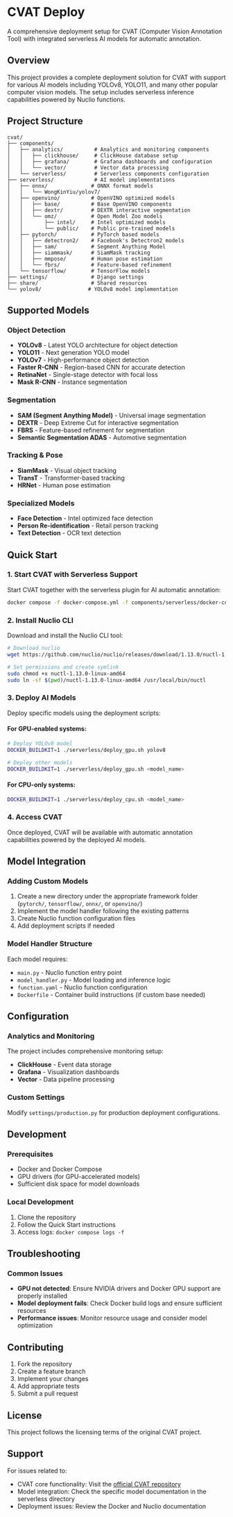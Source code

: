 # CVAT Deploy

A comprehensive deployment setup for CVAT (Computer Vision Annotation Tool) with integrated serverless AI models for automatic annotation.

## Overview

This project provides a complete deployment solution for CVAT with support for various AI models including YOLOv8, YOLO11, and many other popular computer vision models. The setup includes serverless inference capabilities powered by Nuclio functions.

## Project Structure

```
cvat/
├── components/
│   ├── analytics/          # Analytics and monitoring components
│   │   ├── clickhouse/     # ClickHouse database setup
│   │   ├── grafana/        # Grafana dashboards and configuration
│   │   └── vector/         # Vector data processing
│   └── serverless/         # Serverless components configuration
├── serverless/             # AI model implementations
│   ├── onnx/              # ONNX format models
│   │   └── WongKinYiu/yolov7/
│   ├── openvino/          # OpenVINO optimized models
│   │   ├── base/          # Base OpenVINO components
│   │   ├── dextr/         # DEXTR interactive segmentation
│   │   └── omz/           # Open Model Zoo models
│   │       ├── intel/     # Intel optimized models
│   │       └── public/    # Public pre-trained models
│   ├── pytorch/           # PyTorch based models
│   │   ├── detectron2/    # Facebook's Detectron2 models
│   │   ├── sam/           # Segment Anything Model
│   │   ├── siammask/      # SiamMask tracking
│   │   ├── mmpose/        # Human pose estimation
│   │   └── fbrs/          # Feature-based refinement
│   └── tensorflow/        # TensorFlow models
├── settings/              # Django settings
├── share/                 # Shared resources
└── yolov8/               # YOLOv8 model implementation
```

## Supported Models

### Object Detection

- **YOLOv8** - Latest YOLO architecture for object detection
- **YOLO11** - Next generation YOLO model
- **YOLOv7** - High-performance object detection
- **Faster R-CNN** - Region-based CNN for accurate detection
- **RetinaNet** - Single-stage detector with focal loss
- **Mask R-CNN** - Instance segmentation

### Segmentation

- **SAM (Segment Anything Model)** - Universal image segmentation
- **DEXTR** - Deep Extreme Cut for interactive segmentation
- **FBRS** - Feature-based refinement for segmentation
- **Semantic Segmentation ADAS** - Automotive segmentation

### Tracking & Pose

- **SiamMask** - Visual object tracking
- **TransT** - Transformer-based tracking
- **HRNet** - Human pose estimation

### Specialized Models

- **Face Detection** - Intel optimized face detection
- **Person Re-identification** - Retail person tracking
- **Text Detection** - OCR text detection

## Quick Start

### 1. Start CVAT with Serverless Support

Start CVAT together with the serverless plugin for AI automatic annotation:

```bash
docker compose -f docker-compose.yml -f components/serverless/docker-compose.serverless.yml up -d
```

### 2. Install Nuclio CLI

Download and install the Nuclio CLI tool:

```bash
# Download nuclio
wget https://github.com/nuclio/nuclio/releases/download/1.13.0/nuctl-1.13.0-linux-amd64

# Set permissions and create symlink
sudo chmod +x nuctl-1.13.0-linux-amd64
sudo ln -sf $(pwd)/nuctl-1.13.0-linux-amd64 /usr/local/bin/nuctl
```

### 3. Deploy AI Models

Deploy specific models using the deployment scripts:

#### For GPU-enabled systems:

```bash
# Deploy YOLOv8 model
DOCKER_BUILDKIT=1 ./serverless/deploy_gpu.sh yolov8

# Deploy other models
DOCKER_BUILDKIT=1 ./serverless/deploy_gpu.sh <model_name>
```

#### For CPU-only systems:

```bash
DOCKER_BUILDKIT=1 ./serverless/deploy_cpu.sh <model_name>
```

### 4. Access CVAT

Once deployed, CVAT will be available with automatic annotation capabilities powered by the deployed AI models.

## Model Integration

### Adding Custom Models

1. Create a new directory under the appropriate framework folder (`pytorch/`, `tensorflow/`, `onnx/`, or `openvino/`)
2. Implement the model handler following the existing patterns
3. Create Nuclio function configuration files
4. Add deployment scripts if needed

### Model Handler Structure

Each model requires:

- `main.py` - Nuclio function entry point
- `model_handler.py` - Model loading and inference logic
- `function.yaml` - Nuclio function configuration
- `Dockerfile` - Container build instructions (if custom base needed)

## Configuration

### Analytics and Monitoring

The project includes comprehensive monitoring setup:

- **ClickHouse** - Event data storage
- **Grafana** - Visualization dashboards
- **Vector** - Data pipeline processing

### Custom Settings

Modify `settings/production.py` for production deployment configurations.

## Development

### Prerequisites

- Docker and Docker Compose
- GPU drivers (for GPU-accelerated models)
- Sufficient disk space for model downloads

### Local Development

1. Clone the repository
2. Follow the Quick Start instructions
3. Access logs: `docker compose logs -f`

## Troubleshooting

### Common Issues

- **GPU not detected**: Ensure NVIDIA drivers and Docker GPU support are properly installed
- **Model deployment fails**: Check Docker build logs and ensure sufficient resources
- **Performance issues**: Monitor resource usage and consider model optimization

## Contributing

1. Fork the repository
2. Create a feature branch
3. Implement your changes
4. Add appropriate tests
5. Submit a pull request

## License

This project follows the licensing terms of the original CVAT project.

## Support

For issues related to:

- CVAT core functionality: Visit the [official CVAT repository](https://github.com/opencv/cvat)
- Model integration: Check the specific model documentation in the serverless directory
- Deployment issues: Review the Docker and Nuclio documentation
